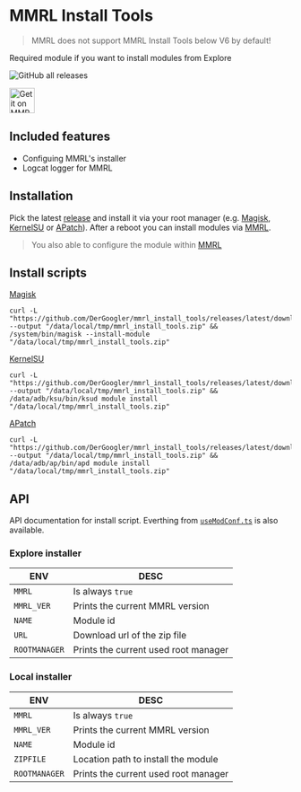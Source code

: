 [MMRL]: https://github.com/DerGoogler/MMRL
[Magisk]: https://github.com/topjohnwu/Magisk
[KernelSU]: https://kernelsu.org
[APatch]: https://github.com/bmax121/APatch

# MMRL Install Tools

> MMRL does not support MMRL Install Tools below V6 by default!

Required module if you want to install modules from Explore

<img alt="GitHub all releases" src="https://img.shields.io/github/downloads/DerGoogler/mmrl_install_tools/total">

<a href="https://mmrl.dergoogler.com/?module=mmrl_install_tools"><img height="45px" alt="Get it on MMRL" src="https://raw.githubusercontent.com/DerGoogler/MMRL/master/www/assets/MMRL-Badge.svg"></a>

## Included features

- Configuing MMRL's installer
- Logcat logger for MMRL

## Installation

Pick the latest [release](https://github.com/DerGoogler/mmrl_install_tools/releases/) and install it via your root manager (e.g. [Magisk][Magisk], [KernelSU][KernelSU] or [APatch][APatch]). After a reboot you can install modules via [MMRL][MMRL].

> You also able to configure the module within [MMRL][MMRL]

## Install scripts

[Magisk][Magisk]

```shell
curl -L "https://github.com/DerGoogler/mmrl_install_tools/releases/latest/download/module.zip" --output "/data/local/tmp/mmrl_install_tools.zip" && /system/bin/magisk --install-module "/data/local/tmp/mmrl_install_tools.zip"
```

[KernelSU][KernelSU]

```shell
curl -L "https://github.com/DerGoogler/mmrl_install_tools/releases/latest/download/module.zip" --output "/data/local/tmp/mmrl_install_tools.zip" && /data/adb/ksu/bin/ksud module install "/data/local/tmp/mmrl_install_tools.zip"
```

[APatch][APatch]

```shell
curl -L "https://github.com/DerGoogler/mmrl_install_tools/releases/latest/download/module.zip" --output "/data/local/tmp/mmrl_install_tools.zip" && /data/adb/ap/bin/apd module install "/data/local/tmp/mmrl_install_tools.zip"
```

## API

API documentation for install script. Everthing from [`useModConf.ts`](https://github.com/DerGoogler/MMRL/blob/master/Website/src/hooks/useModConf.tsx) is also available.


### Explore installer

| ENV           | DESC                                  |
|---------------|---------------------------------------|
| `MMRL`        | Is always `true`                      |
| `MMRL_VER`    | Prints the current MMRL version       |
| `NAME`        | Module id                             |
| `URL`         | Download url of the zip file          |
| `ROOTMANAGER` | Prints the current used root manager  |

### Local installer

| ENV           | DESC                                  |
|---------------|---------------------------------------|
| `MMRL`        | Is always `true`                      |
| `MMRL_VER`    | Prints the current MMRL version       |
| `NAME`        | Module id                             |
| `ZIPFILE`     | Location path to install the module   |
| `ROOTMANAGER` | Prints the current used root manager  |
